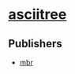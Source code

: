 # [asciitree](https://pypi.org/project/asciitree)



## Publishers
- [mbr](https://pypi.org/user/mbr)

